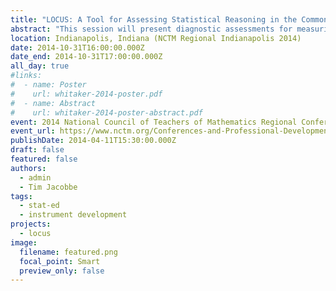 ```yaml
---
title: "LOCUS: A Tool for Assessing Statistical Reasoning in the Common Core State Standards"
abstract: "This session will present diagnostic assessments for measuring students’ understanding of statistics as outlined in the Common Core State Standards and Guidelines for Assessment and Instruction in Statistics Education. These tools have implications for the research community as well as classroom teachers as they can be used in a formative manner."
location: Indianapolis, Indiana (NCTM Regional Indianapolis 2014)
date: 2014-10-31T16:00:00.000Z
date_end: 2014-10-31T17:00:00.000Z
all_day: true
#links:
#  - name: Poster
#    url: whitaker-2014-poster.pdf
#  - name: Abstract
#    url: whitaker-2014-poster-abstract.pdf
event: 2014 National Council of Teachers of Mathematics Regional Conference & Exhibition (Indianapolis)
event_url: https://www.nctm.org/Conferences-and-Professional-Development/Regional-Conferences-and-Expositions/Past-and-Future/2014-Indianapolis/
publishDate: 2014-04-11T15:30:00.000Z
draft: false
featured: false
authors:
  - admin
  - Tim Jacobbe
tags:
  - stat-ed
  - instrument development
projects:
  - locus
image:
  filename: featured.png
  focal_point: Smart
  preview_only: false
---
```

